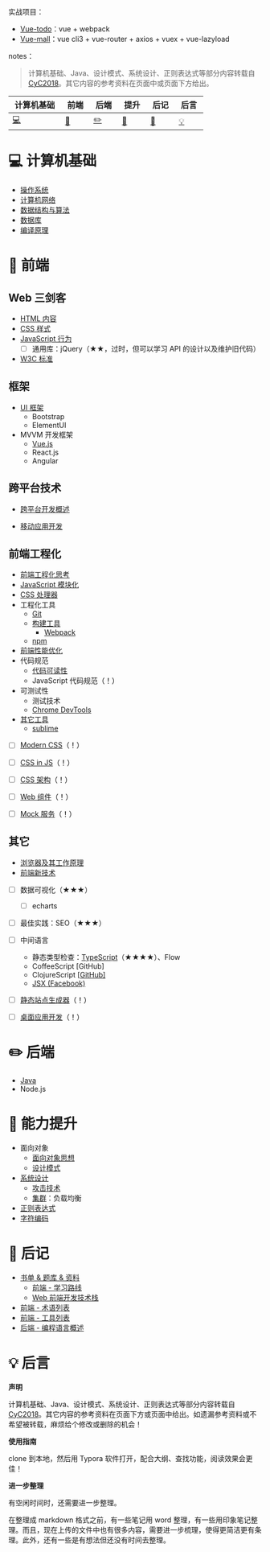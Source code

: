 

实战项目：

- [Vue-todo](projects/vue-todo.md)：vue + webpack
- [Vue-mall](projects/vue-mall.md)：vue cli3 + vue-router + axios + vuex + vue-lazyload





notes：

> 计算机基础、Java、设计模式、系统设计、正则表达式等部分内容转载自 [CyC2018](https://github.com/CyC2018/CS-Notes)。其它内容的参考资料在页面中或页面下方给出。



| &nbsp;计算机基础&nbsp;| &nbsp;前端&nbsp; | &nbsp;后端&nbsp; | &nbsp;提升&nbsp; | &nbsp;后记&nbsp; | &nbsp;后言&nbsp; |
| ---------------------------------- | ------------------------- | -------------------------- | -------------------------------- | -------------------- | -------------------- |
| [:computer:](#computer-计算机基础) | [:pencil:](#pencil-前端) | [:pencil2:](#pencil2-后端) | [:book:](#book-提升) | [:paperclip:](#paperclip-后记) |  [:bulb:](#bulb-后言)|



# :computer: 计算机基础

- [操作系统](./notes/操作系统.md)
- [计算机网络](./notes/计算机网络.md)
- [数据结构与算法](./notes/数据结构与算法.md)
- [数据库](./notes/数据库.md)
- [编译原理](./notes/编译原理.md)



# :pencil: 前端

## Web 三剑客

- [HTML 内容](./notes/HTML%20-%20目录.md)
- [CSS 样式](./notes/CSS%20-%20目录.md)
- [JavaScript 行为](./notes/JavaScript%20-%20目录.md)
  - [ ] 通用库：jQuery（★★，过时，但可以学习 API 的设计以及维护旧代码）
- [W3C 标准](./notes/W3C.md)



## 框架

- [UI 框架](notes/UI%20框架.md)
  - Bootstrap
  - ElementUI
- MVVM 开发框架
  - [Vue.js](notes/Vue%20-%20目录.md)
  - React.js
  - Angular



## 跨平台技术

- [跨平台开发概述](./notes/前端%20-%20跨平台%20概述.md)

- [移动应用开发](./notes/前端%20-%20移动端开发.md)




## 前端工程化

- [前端工程化思考](./notes/前端工程化%20-%20思考.md)
- [JavaScript 模块化](./notes/前端工程化%20-%20JavaScript%20模块化.md)
- [CSS 处理器](./notes/CSS%20-%20预处理器.md)
- 工程化工具
  - [Git](./notes/工具%20-%20Git.md)
  - [构建工具](./notes/前端工程化%20-%20构建工具.md)
    - [Webpack](./notes/前端工程化%20-%20构建工具%20Webpack.md)
  - [npm](./notes/工具%20-%20包管理器.md)
- [前端性能优化](./notes/前端%20-%20性能优化.md)
- 代码规范
  - [代码可读性](./notes/代码可读性.md)
  - JavaScript 代码规范<span style="color:black ">（！）</span>
- 可测试性
  - 测试技术
  - [Chrome DevTools](./notes/工具%20-%20Chrome%20DevTools.md)
- [其它工具](./notes/工具%20-%20其它工具.md)
  - [sublime](./notes/工具%20-%20sublime.md)




- [ ] [Modern CSS](./notes/前端%20-%20Modern%20CSS.md)<span style="color:black ">（！）</span>
- [ ] [CSS in JS](./notes/CSS%20in%20JS.md)<span style="color:black ">（！）</span>
- [ ] [CSS 架构](./notes/CSS%20-%20架构.md)<span style="color:black ">（！）</span>
- [ ] [Web 组件](./notes/前端%20-%20Web%20组件.md)<span style="color:black ">（！）</span>
- [ ] [Mock 服务](./notes/前端%20-%20Mock%20服务.md)<span style="color:black ">（！）</span>






## 其它

- [浏览器及其工作原理](./notes/工具%20-%20浏览器.md)
- [前端新技术](./notes/前端%20-%20新技术.md)

- [ ] 数据可视化（★★★）
  - [ ] echarts
- [ ] 最佳实践：SEO（★★★）
- [ ] 中间语言
  - 静态类型检查：[TypeScript](./notes/前端%20-%20TypeScript.md)（★★★★）、Flow
  - CoffeeScript [GitHub\]
  - ClojureScript [[GitHub\]](https://github.com/clojure/clojurescript/)
  - [JSX (Facebook)](http://facebook.github.io/react/docs/jsx-in-depth.html)
- [ ] [静态站点生成器](./notes/前端%20-%20静态站点生成器.md)<span style="color:black ">（！）</span>
- [ ] [桌面应用开发](./notes/前端%20-%20桌面应用开发.md)<span style="color:black ">（！）</span>



# :pencil2: 后端

- [Java](./notes/Java%20-%20目录.md)
- Node.js



# :book: 能力提升

- 面向对象
  - [面向对象思想](./notes/面向对象思想.md)
  - [设计模式](./notes/设计模式%20-%20目录.md)
- [系统设计](./notes/系统设计基础.md)
  - [攻击技术](./notes/攻击技术.md)
  - [集群](./notes/集群.md)：负载均衡
- [正则表达式](./notes/正则表达式.md)
- [字符编码](./notes/字符编码.md)



# :paperclip: 后记

- [书单 & 题库 & 资料](./notes/书单%20-%20汇总（题库%20&%20资料）.md)
  - [前端 - 学习路线](./notes/前端%20-%20学习路线.md)
  - [Web 前端开发技术栈](notes/Web%20前端开发技术栈.md)
- [前端 - 术语列表](./notes/前端%20-%20术语.md)
- [前端 - 工具列表](./notes/前端%20-%20工具.md)
- [后端 - 编程语言概述](./notes/后端%20-%20编程语言概述.md)



# :bulb: 后言

**声明**

计算机基础、Java、设计模式、系统设计、正则表达式等部分内容转载自 [CyC2018](https://github.com/CyC2018/CS-Notes)。其它内容的参考资料在页面下方或页面中给出。如遗漏参考资料或不希望被转载，麻烦给个修改或删除的机会！



**使用指南**

clone 到本地，然后用 Typora 软件打开，配合大纲、查找功能，阅读效果会更佳！



**进一步整理**

有空闲时间时，还需要进一步整理。

在整理成 markdown 格式之前，有一些笔记用 word 整理，有一些用印象笔记整理。而且，现在上传的文件中也有很多内容，需要进一步梳理，使得更简洁更有条理。此外，还有一些是有想法但还没有时间去整理。






